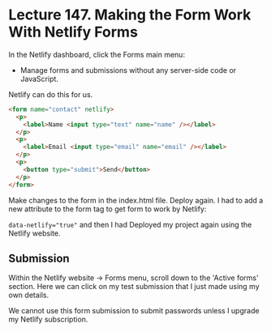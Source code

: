 # Lecture 147. Making the Form Work With Netlify Forms

In the Netlify dashboard, click the Forms main menu:

- Manage forms and submissions without any server-side code or JavaScript.

Netlify can do this for us.

```html
<form name="contact" netlify>
  <p>
    <label>Name <input type="text" name="name" /></label>
  </p>
  <p>
    <label>Email <input type="email" name="email" /></label>
  </p>
  <p>
    <button type="submit">Send</button>
  </p>
</form>
```

Make changes to the form in the index.html file.
Deploy again. I had to add a new attribute to the form tag to get form to work by Netlify:

`data-netlify="true"`
and then I had Deployed my project again using the Netlify website.

## Submission

Within the Netlify website -> Forms menu, scroll down to the 'Active forms' section. Here we can click on my test submission that I just made using my own details.

We cannot use this form submission to submit passwords unless I upgrade my Netlify subscription.
